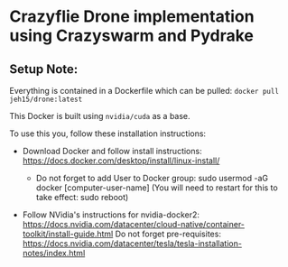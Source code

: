 # Crazyflie Drone implementation using Crazyswarm and Pydrake

## Setup Note:

Everything is contained in a Dockerfile which can be pulled: ``docker pull jeh15/drone:latest``

This Docker is built using ``nvidia/cuda`` as a base.

To use this you, follow these installation instructions:
* Download Docker and follow install instructions: https://docs.docker.com/desktop/install/linux-install/
    * Do not forget to add User to Docker group: sudo usermod -aG docker [computer-user-name]
    (You will need to restart for this to take effect: sudo reboot)
    
* Follow NVidia's instructions for nvidia-docker2: https://docs.nvidia.com/datacenter/cloud-native/container-toolkit/install-guide.html
    Do not forget pre-requisites: https://docs.nvidia.com/datacenter/tesla/tesla-installation-notes/index.html
